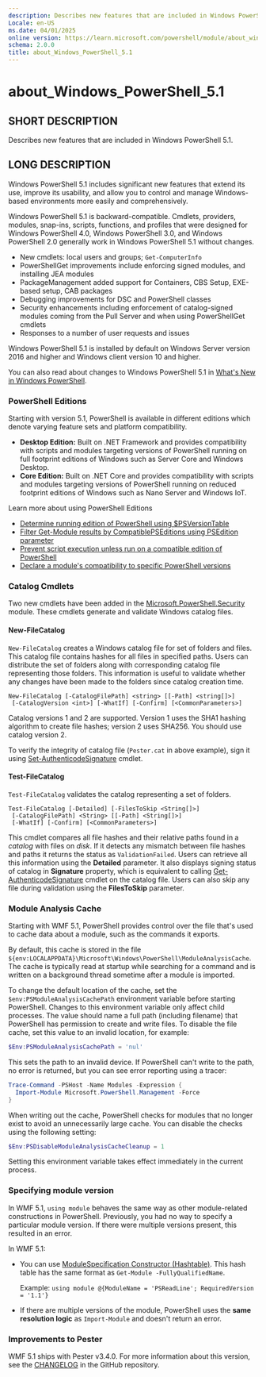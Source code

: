 ```yaml
---
description: Describes new features that are included in Windows PowerShell 5.1.
Locale: en-US
ms.date: 04/01/2025
online version: https://learn.microsoft.com/powershell/module/about_windows_powershell_5.1?view=powershell-5.1&WT.mc_id=ps-gethelp
schema: 2.0.0
title: about_Windows_PowerShell_5.1
---
```


# about_Windows_PowerShell_5.1

## SHORT DESCRIPTION

Describes new features that are included in Windows PowerShell 5.1.

## LONG DESCRIPTION

Windows PowerShell 5.1 includes significant new features that extend its use,
improve its usability, and allow you to control and manage Windows-based
environments more easily and comprehensively.

Windows PowerShell 5.1 is backward-compatible. Cmdlets, providers, modules,
snap-ins, scripts, functions, and profiles that were designed for Windows
PowerShell 4.0, Windows PowerShell 3.0, and Windows PowerShell 2.0 generally
work in Windows PowerShell 5.1 without changes.

- New cmdlets: local users and groups; `Get-ComputerInfo`
- PowerShellGet improvements include enforcing signed modules, and installing
  JEA modules
- PackageManagement added support for Containers, CBS Setup, EXE-based setup,
  CAB packages
- Debugging improvements for DSC and PowerShell classes
- Security enhancements including enforcement of catalog-signed modules coming
  from the Pull Server and when using PowerShellGet cmdlets
- Responses to a number of user requests and issues

Windows PowerShell 5.1 is installed by default on Windows Server version 2016
and higher and Windows client version 10 and higher.

You can also read about changes to Windows PowerShell 5.1 in
[What's New in Windows PowerShell][08].

### PowerShell Editions

Starting with version 5.1, PowerShell is available in different editions which
denote varying feature sets and platform compatibility.

- **Desktop Edition:** Built on .NET Framework and provides compatibility with
  scripts and modules targeting versions of PowerShell running on full footprint
  editions of Windows such as Server Core and Windows Desktop.
- **Core Edition:** Built on .NET Core and provides compatibility with scripts
  and modules targeting versions of PowerShell running on reduced footprint
  editions of Windows such as Nano Server and Windows IoT.

Learn more about using PowerShell Editions

- [Determine running edition of PowerShell using $PSVersionTable][04]
- [Filter Get-Module results by CompatiblePSEditions using PSEdition parameter][05]
- [Prevent script execution unless run on a compatible edition of PowerShell][03]
- [Declare a module's compatibility to specific PowerShell versions][02]

### Catalog Cmdlets

Two new cmdlets have been added in the [Microsoft.PowerShell.Security][10]
module. These cmdlets generate and validate Windows catalog files.

#### New-FileCatalog

`New-FileCatalog` creates a Windows catalog file for set of folders and files.
This catalog file contains hashes for all files in specified paths. Users can
distribute the set of folders along with corresponding catalog file
representing those folders. This information is useful to validate whether any
changes have been made to the folders since catalog creation time.

```Syntax
New-FileCatalog [-CatalogFilePath] <string> [[-Path] <string[]>]
 [-CatalogVersion <int>] [-WhatIf] [-Confirm] [<CommonParameters>]
```

Catalog versions 1 and 2 are supported. Version 1 uses the SHA1 hashing
algorithm to create file hashes; version 2 uses SHA256. You should use catalog
version 2.

To verify the integrity of catalog file (`Pester.cat` in above example), sign
it using [Set-AuthenticodeSignature][07] cmdlet.

#### Test-FileCatalog

`Test-FileCatalog` validates the catalog representing a set of folders.

```Syntax
Test-FileCatalog [-Detailed] [-FilesToSkip <String[]>]
 [-CatalogFilePath] <String> [[-Path] <String[]>]
 [-WhatIf] [-Confirm] [<CommonParameters>]
```

This cmdlet compares all file hashes and their relative paths found in a
_catalog_ with files on _disk_. If it detects any mismatch between file hashes
and paths it returns the status as `ValidationFailed`. Users can retrieve all
this information using the **Detailed** parameter. It also displays signing
status of catalog in **Signature** property, which is equivalent to calling
[Get-AuthenticodeSignature][06] cmdlet on the catalog file. Users can also skip
any file during validation using the **FilesToSkip** parameter.

### Module Analysis Cache

Starting with WMF 5.1, PowerShell provides control over the file that's used
to cache data about a module, such as the commands it exports.

By default, this cache is stored in the file
`${env:LOCALAPPDATA}\Microsoft\Windows\PowerShell\ModuleAnalysisCache`. The
cache is typically read at startup while searching for a command and is written
on a background thread sometime after a module is imported.

To change the default location of the cache, set the
`$env:PSModuleAnalysisCachePath` environment variable before starting
PowerShell. Changes to this environment variable only affect child processes.
The value should name a full path (including filename) that PowerShell has
permission to create and write files. To disable the file cache, set this value
to an invalid location, for example:

```powershell
$Env:PSModuleAnalysisCachePath = 'nul'
```

This sets the path to an invalid device. If PowerShell can't write to the path,
no error is returned, but you can see error reporting using a tracer:

```powershell
Trace-Command -PSHost -Name Modules -Expression {
  Import-Module Microsoft.PowerShell.Management -Force
}
```

When writing out the cache, PowerShell checks for modules that no longer exist
to avoid an unnecessarily large cache. You can disable the checks using the
following setting:

```powershell
$Env:PSDisableModuleAnalysisCacheCleanup = 1
```

Setting this environment variable takes effect immediately in the current
process.

### Specifying module version

In WMF 5.1, `using module` behaves the same way as other module-related
constructions in PowerShell. Previously, you had no way to specify a particular
module version. If there were multiple versions present, this resulted in an
error.

In WMF 5.1:

- You can use [ModuleSpecification Constructor (Hashtable)][01]. This hash
  table has the same format as `Get-Module -FullyQualifiedName`.

  Example: `using module @{ModuleName = 'PSReadLine'; RequiredVersion = '1.1'}`

- If there are multiple versions of the module, PowerShell uses the **same
  resolution logic** as `Import-Module` and doesn't return an error.

### Improvements to Pester

WMF 5.1 ships with Pester v3.4.0. For more information about this version, see
the [CHANGELOG][11] in the GitHub repository.

<!-- link references -->
[01]: /dotnet/api/microsoft.powershell.commands.modulespecification.-ctor
[02]: /powershell/gallery/concepts/module-psedition-support
[03]: /powershell/gallery/concepts/script-psedition-support
[04]: /powershell/module/microsoft.powershell.core/about/about_automatic_variables
[05]: /powershell/module/microsoft.powershell.core/get-module
[06]: /powershell/module/microsoft.powershell.security/get-authenticodesignature
[07]: /powershell/module/microsoft.powershell.security/set-authenticodesignature
[08]: /powershell/scripting/windows-powershell/whats-new/what-s-new-in-windows-powershell-50
[10]: /previous-versions/windows/powershell-scripting/hh847877(v=wps.640)
[11]: https://github.com/pester/Pester/blob/main/docs/CHANGELOG.md
